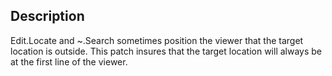 Description
-----------

Edit.Locate and ~.Search sometimes position the viewer that the target location is outside.
This patch insures that the target location will always be at the first line of the viewer.